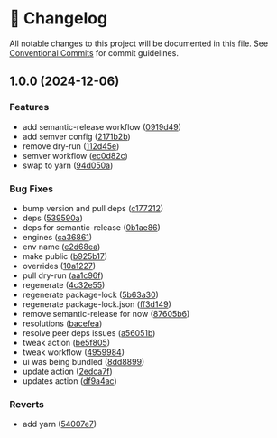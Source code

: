 <!-- markdownlint-disable --><!-- textlint-disable -->

# 📓 Changelog

All notable changes to this project will be documented in this file. See
[Conventional Commits](https://conventionalcommits.org) for commit guidelines.

## 1.0.0 (2024-12-06)

### Features

- add semantic-release workflow ([0919d49](https://github.com/sanity-io/sanity-plugin-async-list/commit/0919d49a8d75162c057eac05d4830742d11682fc))
- add semver config ([2171b2b](https://github.com/sanity-io/sanity-plugin-async-list/commit/2171b2bd41d95f2accaf99e9bc19503a689d1e9f))
- remove dry-run ([112d45e](https://github.com/sanity-io/sanity-plugin-async-list/commit/112d45e9f87443418adbb6337a5ee64cb3bf7572))
- semver workflow ([ec0d82c](https://github.com/sanity-io/sanity-plugin-async-list/commit/ec0d82c27624a9ba8da0723f78f207d4b40de586))
- swap to yarn ([94d050a](https://github.com/sanity-io/sanity-plugin-async-list/commit/94d050aa30aaae8b8a7f05d8548e2fb72faa7507))

### Bug Fixes

- bump version and pull deps ([c177212](https://github.com/sanity-io/sanity-plugin-async-list/commit/c17721269fe3fcd9e85e148220c4e06907ca7754))
- deps ([539590a](https://github.com/sanity-io/sanity-plugin-async-list/commit/539590abfddc5721585aa81d43be3e911430fed5))
- deps for semantic-release ([0b1ae86](https://github.com/sanity-io/sanity-plugin-async-list/commit/0b1ae86705659641101518b56ed3b6d3aa6d9a97))
- engines ([ca36861](https://github.com/sanity-io/sanity-plugin-async-list/commit/ca36861a0279dd7ef0132d0858444f33107a74fe))
- env name ([e2d68ea](https://github.com/sanity-io/sanity-plugin-async-list/commit/e2d68ea72344f28cbc7e5bd0197f7917ae8920e2))
- make public ([b925b17](https://github.com/sanity-io/sanity-plugin-async-list/commit/b925b172029398044fa2ebea05d4a13d17d1f0e3))
- overrides ([10a1227](https://github.com/sanity-io/sanity-plugin-async-list/commit/10a12277d181f41a76982d521730e3a0b6367784))
- pull dry-run ([aa1c96f](https://github.com/sanity-io/sanity-plugin-async-list/commit/aa1c96f3fe16af1311f184e5483d556339dd2b1a))
- regenerate ([4c32e55](https://github.com/sanity-io/sanity-plugin-async-list/commit/4c32e553c93a35d002abd2f4c0dcccd12aff45b9))
- regenerate package-lock ([5b63a30](https://github.com/sanity-io/sanity-plugin-async-list/commit/5b63a3088b517318accb87a3c7ecf4042f2452c7))
- regenerate package-lock.json ([ff3d149](https://github.com/sanity-io/sanity-plugin-async-list/commit/ff3d1491a2dac7c032ac3f1568939b9080c1361e))
- remove semantic-release for now ([87605b6](https://github.com/sanity-io/sanity-plugin-async-list/commit/87605b63ca75dfa0d7e6a50291b097c6ee187d9c))
- resolutions ([bacefea](https://github.com/sanity-io/sanity-plugin-async-list/commit/bacefea1986d3db9e9b57885036753e0ae84793d))
- resolve peer deps issues ([a56051b](https://github.com/sanity-io/sanity-plugin-async-list/commit/a56051b7e94bf57b1f527b51d4b70845102e9e03))
- tweak action ([be5f805](https://github.com/sanity-io/sanity-plugin-async-list/commit/be5f805cfbdd687bbd8177ca76024fbf887010ab))
- tweak workflow ([4959984](https://github.com/sanity-io/sanity-plugin-async-list/commit/4959984dda49fe85581ef4c2a0bc7c14204fd6dc))
- ui was being bundled ([8dd8899](https://github.com/sanity-io/sanity-plugin-async-list/commit/8dd889936d6750c85af2a824507b9dada2e045bb))
- update action ([2edca7f](https://github.com/sanity-io/sanity-plugin-async-list/commit/2edca7fe28629e2e6bb9db0ad8ef2333018dfbdd))
- updates action ([df9a4ac](https://github.com/sanity-io/sanity-plugin-async-list/commit/df9a4ac5b22330a3043cfdbe6ad0ca1c1a443926))

### Reverts

- add yarn ([54007e7](https://github.com/sanity-io/sanity-plugin-async-list/commit/54007e710f1c9515bd1fd39b4220dcfe53d52c42))
